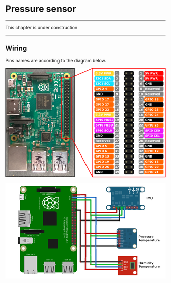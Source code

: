 # Pressure sensor
---

This chapter is under construction

---
## Wiring

Pins names are according to the diagram below.

![](RP2_Pinout.png)

![](I2C_sensors.png)
